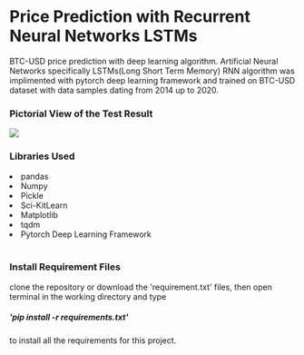 <h1> Price Prediction with Recurrent Neural Networks LSTMs </h1>

BTC-USD price prediction with deep learning algorithm.
Artificial Neural Networks specifically LSTMs(Long Short Term Memory) RNN algorithm was implimented with pytorch deep learning framework and trained on BTC-USD dataset with data samples dating from 2014 up to 2020.

<h3>Pictorial View of the Test Result</h3>
<img src="https://user-images.githubusercontent.com/70514310/138338315-55c31302-0a94-4591-a2d4-5f0156c52331.jpg">

<br>
<h3> Libraries Used </h3>
</ul>
    <li>pandas</li>
    <li>Numpy</li>
    <li>Pickle</li>
    <li>Sci-KitLearn</li>
    <li>Matplotlib</li>
    <li>tqdm</li>
    <li>Pytorch Deep Learning Framework</li>
</ul>
<br>
<h3>Install Requirement Files</h3>
clone the repository or download the 'requirement.txt' files, then open terminal in the working directory and  type <h5>'pip install -r requirements.txt'</h5> to install all the requirements for this project.

